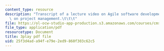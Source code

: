 ```yaml
---
content_type: resource
description: "Transcript of a lecture video on Agile software development with a focus\
  \ on project management.\t\t\t"
file: https://ol-ocw-studio-app-production.s3.amazonaws.com/courses/cms-611j-creating-video-games-fall-2014/25f3d4ada94fe79e2ed9860f303c62c5_nrfl6GAQy2s.pdf
file_type: application/pdf
resourcetype: Document
title: 3play pdf file
uid: 25f3d4ad-a94f-e79e-2ed9-860f303c62c5
---
```

